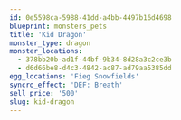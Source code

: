 ```yaml
---
id: 0e5598ca-5988-41dd-a4bb-4497b16d4698
blueprint: monsters_pets
title: 'Kid Dragon'
monster_type: dragon
monster_locations:
  - 378bb20b-ad1f-44bf-9b34-8d28a3c2ce3b
  - d6d66be8-d4c3-4842-ac87-ad79aa5385dd
egg_locations: 'Fieg Snowfields'
syncro_effect: 'DEF: Breath'
sell_price: '500'
slug: kid-dragon
---
```

